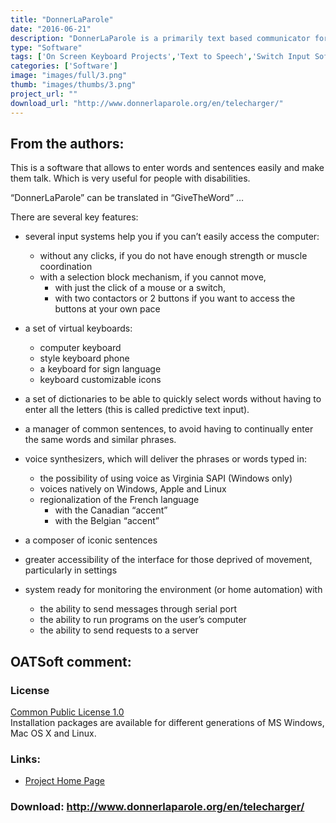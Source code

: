 ```yaml
---
title: "DonnerLaParole"
date: "2016-06-21"
description: "DonnerLaParole is a primarily text based communicator for people with speech and physical impairments - including word prediction, text-to-speech support etc. Best support for French - cross-platform Java application."
type: "Software"
tags: ['On Screen Keyboard Projects','Text to Speech','Switch Input Software','Alternative and Augmentative Communication','Environmental Control','Text input Projects','Communication','Alternative Access' ]
categories: ['Software']
image: "images/full/3.png"
thumb: "images/thumbs/3.png"
project_url: ""
download_url: "http://www.donnerlaparole.org/en/telecharger/"
---
```

From the authors:
-----------------

This is a software that allows to enter words and sentences easily and make them talk. Which is very useful for people with disabilities.

“DonnerLaParole” can be translated in “GiveTheWord” …

There are several key features:

- several input systems help you if you can’t easily access the computer: 
  - without any clicks, if you do not have enough strength or muscle coordination
  - with a selection block mechanism, if you cannot move, 
    - with just the click of a mouse or a switch,
    - with two contactors or 2 buttons if you want to access the buttons at your own pace

- a set of virtual keyboards: 
  - computer keyboard
  - style keyboard phone
  - a keyboard for sign language
  - keyboard customizable icons

- a set of dictionaries to be able to quickly select words without having to enter all the letters (this is called predictive text input).

- a manager of common sentences, to avoid having to continually enter the same words and similar phrases.

- voice synthesizers, which will deliver the phrases or words typed in: 
  - the possibility of using voice as Virginia SAPI (Windows only)
  - voices natively on Windows, Apple and Linux
  - regionalization of the French language 
    - with the Canadian “accent”
    - with the Belgian “accent”

- a composer of iconic sentences

- greater accessibility of the interface for those deprived of movement, particularly in settings

- system ready for monitoring the environment (or home automation) with 
  - the ability to send messages through serial port
  - the ability to run programs on the user’s computer
  - the ability to send requests to a server

  
OATSoft comment:
----------------

### License

 <a href="">Common Public License 1.0</a>   
Installation packages are available for different generations of MS Windows, Mac OS X and Linux.  

### Links:
- <a href="http://www.donnerlaparole.org/">Project Home Page</a>

### Download: http://www.donnerlaparole.org/en/telecharger/ 